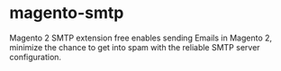 # magento-smtp
Magento 2 SMTP extension free enables sending Emails in Magento 2, minimize the chance to get into spam with the reliable SMTP server configuration.
